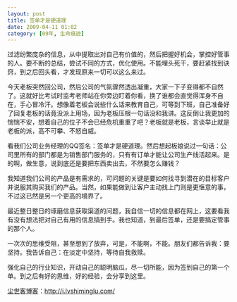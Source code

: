 ```yaml
---
layout: post
title: 签单才是硬道理
date: 2009-04-11 01:02
category: [09年, 生命痕迹]
---
```

过滤纷繁庞杂的信息，从中提取出对自己有价值的，然后把握好机会，掌控好管事的人。要不断的总结，尝试不同的方式，优化使用。不能埋头死干，要赶紧找到诀窍，到之后回头看，才发现原来一切可以这么来过。

今天老板突然回公司，然后公司的气氛骤然透出凝重，大家一下子变得都不自然了。这就好比考试时监考老师站在你旁边盯着你看，换了谁都会直觉得浑身不自在，手心冒冷汗。想像着老板会说些什么话来教育自己，可等到下班，自己准备好了回复老板的话竟没派上用场，因为老板压根一句话没和我讲。这反倒让我更加的惴惴不安，想着自己的位子不会已经危机重重了吧？老板就是老板，言谈举止就是老板的派，高不可攀、不怒自威。

看我们公司业务经理的QQ签名：签单才是硬道理。然后想起板娘说过一句话：公司里所有的部门都是为销售部门服务的，只有有订单才能让公司生产线活起来。是的啊，做生意，说到底还是要把东西卖出去，不然要怎么赚钱？

我知道我们公司的产品是有需求的，可问题的关键是要如何找寻到潜在的目标客户并说服其购买我们的产品。当然，如果能做到让客户主动找上门则是更惬意的事，不过这已然是另一个更高的境界了。

最近整日整日的琢磨信息获取渠道的问题，我自信一切的信息都在网上，这要看我有没有想法把对自己有用的信息搞到手。我也知道，到最后签单，还是要搞定管事的那个人。

一次次的思维受阻，甚至想到了放弃，可是，不能啊，不能。朋友们都告诉我：要坚持。我告诉自己：在淡定中坚持，等待自我救赎。

强化自己的行业知识，开动自己的聪明脑瓜，尽一切所能，因为签到自己的第一个单。到之后有好的思维，好的经验，会分享到这里。

<a href="http://i.lvshiminglu.com/">尘世客博客</a>：<a href="http://i.lvshiminglu.com/">http://i.lvshiminglu.com/</a>

